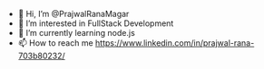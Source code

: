 - 👋 Hi, I’m @PrajwalRanaMagar
- 👀 I’m interested in FullStack Development
- 🌱 I’m currently learning node.js
- 📫 How to reach me https://www.linkedin.com/in/prajwal-rana-703b80232/

<!---
PrajwalRanaMagar/PrajwalRanaMagar is a ✨ special ✨ repository because its `README.md` (this file) appears on your GitHub profile.
You can click the Preview link to take a look at your changes.
--->
